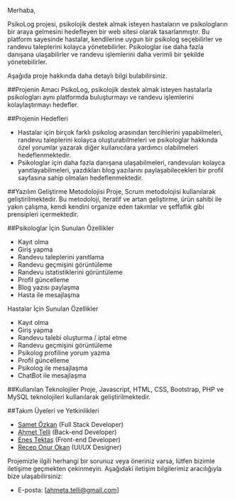 Merhaba,

PsikoLog projesi, psikolojik destek almak isteyen hastaların ve psikologların bir araya gelmesini hedefleyen bir web sitesi olarak tasarlanmıştır. Bu platform sayesinde hastalar, kendilerine uygun bir psikolog seçebilirler ve randevu taleplerini kolayca yönetebilirler. Psikologlar ise daha fazla danışana ulaşabilirler ve randevu işlemlerini daha verimli bir şekilde yönetebilirler.

Aşağıda proje hakkında daha detaylı bilgi bulabilirsiniz.

##Projenin Amacı
PsikoLog, psikolojik destek almak isteyen hastalarla psikologları aynı platformda buluşturmayı ve randevu işlemlerini kolaylaştırmayı hedefler.

##Projenin Hedefleri
- Hastalar için birçok farklı psikolog arasından tercihlerini yapabilmeleri, randevu taleplerini kolayca oluşturabilmeleri ve psikologlar hakkında özel yorumlar yazarak diğer kullanıcılara yardımcı olabilmeleri hedeflenmektedir.
- Psikologlar için daha fazla danışana ulaşabilmeleri, randevuları kolayca yanıtlayabilmeleri, yazdıkları blog yazılarını paylaşabilecekleri bir profil sayfasına sahip olmaları hedeflenmektedir.

##Yazılım Geliştirme Metodolojisi
Proje, Scrum metodolojisi kullanılarak geliştirilmektedir. Bu metodoloji, iteratif ve artan geliştirme, ürün sahibi ile yakın çalışma, kendi kendini organize eden takımlar ve şeffaflık gibi prensipleri içermektedir.

##Psikologlar İçin Sunulan Özellikler
- Kayıt olma
- Giriş yapma
- Randevu taleplerini yanıtlama
- Randevu geçmişini görüntüleme
- Randevu istatistiklerini görüntüleme
- Profil güncelleme
- Blog yazısı paylaşma
- Hasta ile mesajlaşma

Hastalar İçin Sunulan Özellikler
- Kayıt olma
- Giriş yapma
- Randevu talebi oluşturma / iptal etme
- Randevu geçmişini görüntüleme
- Psikolog profiline yorum yazma
- Profil güncelleme
- Psikolog ile mesajlaşma
- ChatBot ile mesajlaşma

##Kullanılan Teknolojiler
Proje, Javascript, HTML, CSS, Bootstrap, PHP ve MySQL teknolojileri kullanılarak geliştirilmektedir.

##Takım Üyeleri ve Yetkinlikleri
- [Samet Özkan](https://github.com/samet-ozkan) (Full Stack Developer)
- [Ahmet Telli](https://github.com/ahmeTelli) (Back-end Developer)
- [Enes Tektaş](https://github.com/enstkts) (Front-end Developer)
- [Recep Onur Okan](https://github.com/RecepOnur) (UI/UX Designer)


Projemizle ilgili herhangi bir sorunuz veya öneriniz varsa, lütfen bizimle iletişime geçmekten çekinmeyin. Aşağıdaki iletişim bilgilerimiz aracılığıyla bize ulaşabilirsiniz:
- E-posta: [ahmeta.telli@gmail.com]


